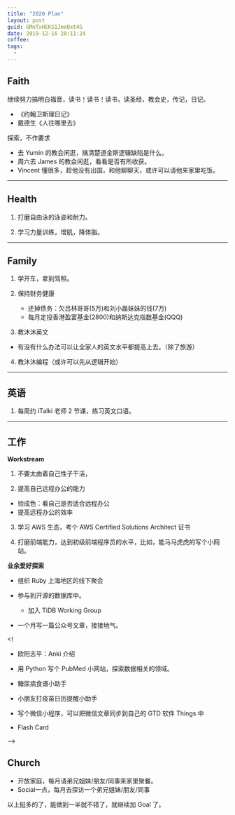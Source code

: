 ```yaml
---
title: "2020 Plan"
layout: post
guid: GMnTxHEKS1JmeQxt4G
date: 2019-12-16 20:11:24
coffee:
tags:
  -
---
```



## Faith

继续努力搞明白福音，读书！读书！读书，读圣经，教会史，传记，日记。

- 《约翰卫斯理日记》
- 戴德生《人往哪里去》


探索，不作要求

- 去 Yumin 的教会闲逛，搞清楚道金斯逻辑缺陷是什么。
- 周六去 James 的教会闲逛，看看是否有所收获。
- Vincent 懂很多，趁他没有出国，和他聊聊天，或许可以请他来家里吃饭。

---

## Health

1. 打磨自由泳的泳姿和耐力。

2. 学习力量训练，增肌，降体脂。


---

## Family

1. 学开车，拿到驾照。

2. 保持财务健康
	- 还掉债务：欠吕林哥哥(5万)和刘小磊妹妹的钱(7万)
	- 每月定投香港盈富基金(2800)和纳斯达克指数基金(QQQ)

3. 教沐沐英文
  - 有没有什么办法可以让全家人的英文水平都提高上去。（除了旅游）

4. 教沐沐编程（或许可以先从逻辑开始）

---

## 英语

1. 每周约 iTalki 老师 2 节课，练习英文口语。


---

## 工作

**Workstream**

1. 不要太由着自己性子干活，

1. 提高自己远程办公的能力
  - 验成色：看自己是否适合远程办公
  - 提高远程办公的效率

3. 学习 AWS 生态，考个 AWS Certified Solutions Architect 证书

2. 打磨前端能力，达到初级前端程序员的水平，比如，能马马虎虎的写个小网站。



**业余爱好探索**

- 组织 Ruby 上海地区的线下聚会

- 参与到开源的数据库中。
	- 加入 TiDB Working Group

- 一个月写一篇公众号文章，接接地气。


<!

- 欧阳志平：Anki 介绍

- 用 Python 写个 PubMed 小网站，探索数据相关的领域。

- 糖尿病食谱小助手

- 小朋友打疫苗日历提醒小助手

- 写个微信小程序，可以把微信文章同步到自己的 GTD 软件 Things 中

- Flash Card

-->


## Church

- 开放家庭，每月请弟兄姐妹/朋友/同事来家里聚餐。
- Social一点，每月去探访一个弟兄姐妹/朋友/同事


以上挺多的了，能做到一半就不错了，就继续加 Goal 了。
